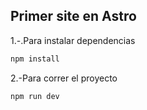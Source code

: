## Primer site en Astro

1.-.Para instalar dependencias

``` javascript 
npm install 

```
2.-Para correr el proyecto

```
npm run dev
```